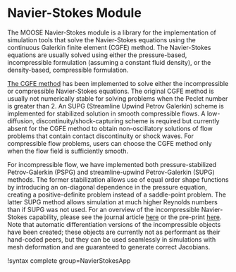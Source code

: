 # Navier-Stokes Module

The MOOSE Navier-Stokes module is a library for the implementation of simulation tools that solve the
Navier-Stokes equations using the continuous Galerkin finite element (CGFE) method. The Navier-Stokes
equations are usually solved using either the pressure-based, incompressible formulation (assuming a
constant fluid density), or the density-based, compressible formulation.

[The CGFE method](navier_stokes/cgfe.md) has been implemented to solve either the incompressible or
compressible Navier-Stokes equations. The original CGFE method is usually not numerically stable for
solving problems when the Peclet number is greater than 2. An SUPG (Streamline Upwind Petrov
Galerkin) scheme is implemented for stabilized solution in smooth compressible flows. A
low-diffusion, discontinuity/shock-capturing scheme is required but currently absent for the CGFE
method to obtain non-oscillatory solutions of flow problems that contain contact discontinuity or
shock waves. For compressible flow problems, users can choose the CGFE method only when the flow
field is sufficiently smooth.

For incompressible flow, we have implemented both pressure-stabilized
Petrov-Galerkin (PSPG) and streamline-upwind Petrov-Galerkin (SUPG) methods. The
former stabilization allows use of equal order shape functions by introducing an
on-diagonal dependence in the pressure equation, creating a positive-definite
problem instead of a saddle-point problem. The latter SUPG method allows
simulation at much higher Reynolds numbers than if SUPG was not used. For an
overview of the incompressible Navier-Stokes capability, please see the journal
article
[here](https://www.sciencedirect.com/science/article/pii/S0965997817310591?via%3Dihub)
or the pre-print [here](https://arxiv.org/pdf/1710.08898.pdf). Note that
automatic differentiation versions of the incompressible objects have been
created; these objects are currently not as performant as their hand-coded
peers, but they can be used seamlessly in simulations with mesh deformation and
are guaranteed to generate correct Jacobians.

!syntax complete group=NavierStokesApp
